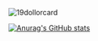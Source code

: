 ![19dollorcard](https://user-images.githubusercontent.com/89384053/180165781-b5c207e8-3f02-4889-b01e-8a79d3d933a4.png)

[![Anurag's GitHub stats](https://github-readme-stats.vercel.app/api?username=sujeb2)](https://github.com/anuraghazra/github-readme-stats)
